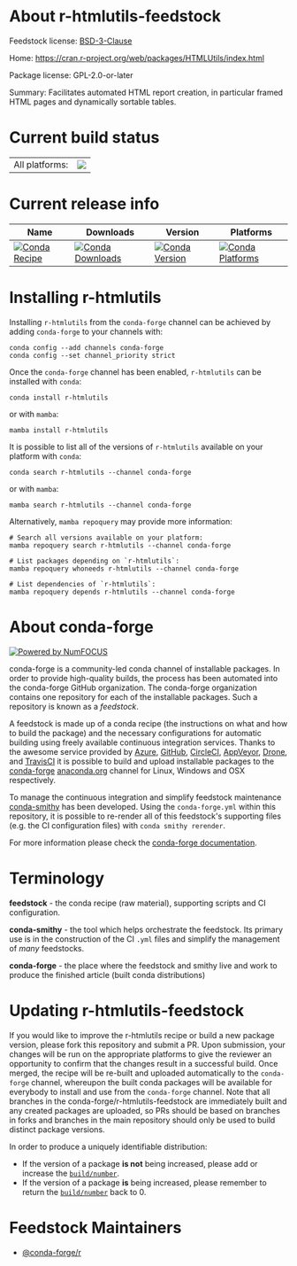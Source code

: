 About r-htmlutils-feedstock
===========================

Feedstock license: [BSD-3-Clause](https://github.com/conda-forge/r-htmlutils-feedstock/blob/main/LICENSE.txt)

Home: https://cran.r-project.org/web/packages/HTMLUtils/index.html

Package license: GPL-2.0-or-later

Summary: Facilitates automated HTML report creation, in particular framed HTML pages and dynamically sortable tables.

Current build status
====================


<table><tr><td>All platforms:</td>
    <td>
      <a href="https://dev.azure.com/conda-forge/feedstock-builds/_build/latest?definitionId=1242&branchName=main">
        <img src="https://dev.azure.com/conda-forge/feedstock-builds/_apis/build/status/r-htmlutils-feedstock?branchName=main">
      </a>
    </td>
  </tr>
</table>

Current release info
====================

| Name | Downloads | Version | Platforms |
| --- | --- | --- | --- |
| [![Conda Recipe](https://img.shields.io/badge/recipe-r--htmlutils-green.svg)](https://anaconda.org/conda-forge/r-htmlutils) | [![Conda Downloads](https://img.shields.io/conda/dn/conda-forge/r-htmlutils.svg)](https://anaconda.org/conda-forge/r-htmlutils) | [![Conda Version](https://img.shields.io/conda/vn/conda-forge/r-htmlutils.svg)](https://anaconda.org/conda-forge/r-htmlutils) | [![Conda Platforms](https://img.shields.io/conda/pn/conda-forge/r-htmlutils.svg)](https://anaconda.org/conda-forge/r-htmlutils) |

Installing r-htmlutils
======================

Installing `r-htmlutils` from the `conda-forge` channel can be achieved by adding `conda-forge` to your channels with:

```
conda config --add channels conda-forge
conda config --set channel_priority strict
```

Once the `conda-forge` channel has been enabled, `r-htmlutils` can be installed with `conda`:

```
conda install r-htmlutils
```

or with `mamba`:

```
mamba install r-htmlutils
```

It is possible to list all of the versions of `r-htmlutils` available on your platform with `conda`:

```
conda search r-htmlutils --channel conda-forge
```

or with `mamba`:

```
mamba search r-htmlutils --channel conda-forge
```

Alternatively, `mamba repoquery` may provide more information:

```
# Search all versions available on your platform:
mamba repoquery search r-htmlutils --channel conda-forge

# List packages depending on `r-htmlutils`:
mamba repoquery whoneeds r-htmlutils --channel conda-forge

# List dependencies of `r-htmlutils`:
mamba repoquery depends r-htmlutils --channel conda-forge
```


About conda-forge
=================

[![Powered by
NumFOCUS](https://img.shields.io/badge/powered%20by-NumFOCUS-orange.svg?style=flat&colorA=E1523D&colorB=007D8A)](https://numfocus.org)

conda-forge is a community-led conda channel of installable packages.
In order to provide high-quality builds, the process has been automated into the
conda-forge GitHub organization. The conda-forge organization contains one repository
for each of the installable packages. Such a repository is known as a *feedstock*.

A feedstock is made up of a conda recipe (the instructions on what and how to build
the package) and the necessary configurations for automatic building using freely
available continuous integration services. Thanks to the awesome service provided by
[Azure](https://azure.microsoft.com/en-us/services/devops/), [GitHub](https://github.com/),
[CircleCI](https://circleci.com/), [AppVeyor](https://www.appveyor.com/),
[Drone](https://cloud.drone.io/welcome), and [TravisCI](https://travis-ci.com/)
it is possible to build and upload installable packages to the
[conda-forge](https://anaconda.org/conda-forge) [anaconda.org](https://anaconda.org/)
channel for Linux, Windows and OSX respectively.

To manage the continuous integration and simplify feedstock maintenance
[conda-smithy](https://github.com/conda-forge/conda-smithy) has been developed.
Using the ``conda-forge.yml`` within this repository, it is possible to re-render all of
this feedstock's supporting files (e.g. the CI configuration files) with ``conda smithy rerender``.

For more information please check the [conda-forge documentation](https://conda-forge.org/docs/).

Terminology
===========

**feedstock** - the conda recipe (raw material), supporting scripts and CI configuration.

**conda-smithy** - the tool which helps orchestrate the feedstock.
                   Its primary use is in the construction of the CI ``.yml`` files
                   and simplify the management of *many* feedstocks.

**conda-forge** - the place where the feedstock and smithy live and work to
                  produce the finished article (built conda distributions)


Updating r-htmlutils-feedstock
==============================

If you would like to improve the r-htmlutils recipe or build a new
package version, please fork this repository and submit a PR. Upon submission,
your changes will be run on the appropriate platforms to give the reviewer an
opportunity to confirm that the changes result in a successful build. Once
merged, the recipe will be re-built and uploaded automatically to the
`conda-forge` channel, whereupon the built conda packages will be available for
everybody to install and use from the `conda-forge` channel.
Note that all branches in the conda-forge/r-htmlutils-feedstock are
immediately built and any created packages are uploaded, so PRs should be based
on branches in forks and branches in the main repository should only be used to
build distinct package versions.

In order to produce a uniquely identifiable distribution:
 * If the version of a package **is not** being increased, please add or increase
   the [``build/number``](https://docs.conda.io/projects/conda-build/en/latest/resources/define-metadata.html#build-number-and-string).
 * If the version of a package **is** being increased, please remember to return
   the [``build/number``](https://docs.conda.io/projects/conda-build/en/latest/resources/define-metadata.html#build-number-and-string)
   back to 0.

Feedstock Maintainers
=====================

* [@conda-forge/r](https://github.com/orgs/conda-forge/teams/r/)

